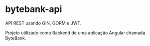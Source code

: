 # bytebank-api
API REST usando GIN, GORM e JWT.

Projeto utilizado como Backend de uma aplicação Angular chamada ByteBank.
